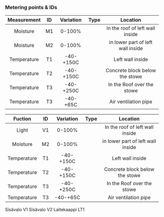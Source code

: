 ### Metering points & IDs

| Measurement | ID | Variation | Type | Location |
|:-:|:-:|:-:|:-:|:-:|
| Moisture | M1 | 0-100% | | In the roof of left wall inside |
| Moisture | M2 | 0-100% | | in lower part of left wall inside  |
| Temperature | T1 | -40-+150C | | Left wall inside  |
| Temperature | T2 | -40-+150C | | Concrete block below the stowe |
| Temperature | T3 | -40-+250C | | In the Roof over the stowe |
| Temperature | T3 | -40-+65C | | Air ventilation pipe |

| Fuction | ID | Variation | Type | Location |
|:-:|:-:|:-:|:-:|:-:|
| Light | V1 | 0-100% | | In the roof of left wall inside |
| Moisture | M2 | 0-100% | | in lower part of left wall inside  |
| Temperature | T1 | -40-+150C | | Left wall inside  |
| Temperature | T2 | -40-+150C | | Concrete block below the stowe |
| Temperature | T3 | -40-+250C | | In the Roof over the stowe |
| Temperature | T3 | -40-+65C | | Air ventilation pipe |




Sisävalo V1
Sisävalo V2
Laitekaappi LT1
